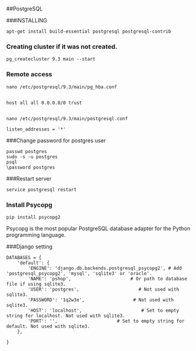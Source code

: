 ##PostgreSQL

###INSTALLING

    apt-get install build-essential postgresql postgresql-contrib

### Creating cluster if it was not created.

    
    pg_createcluster 9.3 main --start

### Remote access

    nano /etc/postgresql/9.3/main/pg_hba.conf


    host all all 0.0.0.0/0 trust


    nano /etc/postgresql/9.3/main/postgresql.conf
    
    listen_addresses = '*'

###Change password for postgres user

    passwd postgres
    sudo -s -u postgres
    psql
    \password postgres


###Restart server

    service postgresql restart

### Install Psycopg

    pip install psycopg2

Psycopg is the most popular PostgreSQL database adapter 
for the Python programming language.

###Django setting

    DATABASES = {
        'default': {
            'ENGINE': 'django.db.backends.postgresql_psycopg2', # Add 'postgresql_psycopg2', 'mysql', 'sqlite3' or 'oracle'.
            'NAME': 'pshop',                      # Or path to database file if using sqlite3.
            'USER': 'postgres',                      # Not used with sqlite3.
            'PASSWORD': '1q2w3e',                  # Not used with sqlite3.
            'HOST': 'localhost',                      # Set to empty string for localhost. Not used with sqlite3.
            'PORT': '',                      # Set to empty string for default. Not used with sqlite3.
        },
        
    }    


